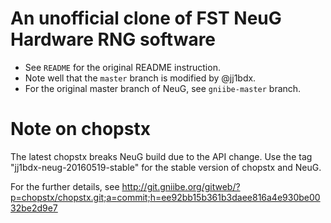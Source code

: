 # An unofficial clone of FST NeuG Hardware RNG software

* See `README` for the original README instruction.
* Note well that the `master` branch is modified by @jj1bdx.
* For the original master branch of NeuG, see `gniibe-master` branch.

# Note on chopstx

The latest chopstx breaks NeuG build due to the API change. Use the tag "jj1bdx-neug-20160519-stable" for the stable version of chopstx and NeuG.

For the further details, see 
<http://git.gniibe.org/gitweb/?p=chopstx/chopstx.git;a=commit;h=ee92bb15b361b3daee816a4e930be0032be2d9e7>
